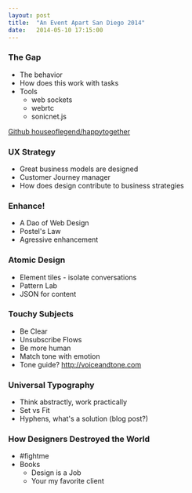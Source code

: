 ```yaml
---
layout: post
title:  "An Event Apart San Diego 2014"
date:   2014-05-10 17:15:00
---
```


### The Gap

* The behavior
* How does this work with tasks
* Tools
  * web sockets
  * webrtc
  * sonicnet.js

[Github houseoflegend/happytogether](https://github.com/houseoflegend/happytogether)

### UX Strategy

* Great business models are designed
* Customer Journey manager
* How does design contribute to business strategies


### Enhance!

* A Dao of Web Design
* Postel's Law
* Agressive enhancement

### Atomic Design

* Element tiles - isolate conversations
* Pattern Lab
* JSON for content

### Touchy Subjects

* Be Clear
* Unsubscribe Flows
* Be more human
* Match tone with emotion
* Tone guide? http://voiceandtone.com

### Universal Typography

* Think abstractly, work practically
* Set vs Fit
* Hyphens, what's a solution (blog post?)

### How Designers Destroyed the World

* #fightme
* Books
  * Design is a Job
  * Your my favorite client
 
